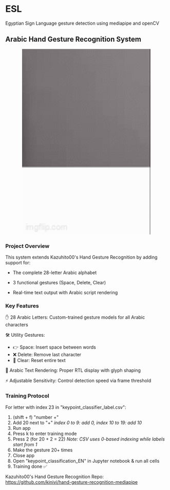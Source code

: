 # ESL
Egyptian Sign Language gesture detection using mediapipe and openCV
## Arabic Hand Gesture Recognition System
<p align="center">
  <img src="./a34057.gif" width="400" alt="Gesture Recognition Demo">
</p>

### Project Overview

This system extends Kazuhito00's Hand Gesture Recognition by adding support for:

- The complete 28-letter Arabic alphabet

- 3 functional gestures (Space, Delete, Clear)

- Real-time text output with Arabic script rendering

### Key Features
✋ 28 Arabic Letters: Custom-trained gesture models for all Arabic characters

🛠 Utility Gestures:

- 👉 Space: Insert space between words
- ❌ Delete: Remove last character
- 🧹 Clear: Reset entire text

📜 Arabic Text Rendering: Proper RTL display with glyph shaping

⚡ Adjustable Sensitivity: Control detection speed via frame threshold

### Training Protocol

For letter with index 23 in "keypoint_classifier_label.csv":

1. (shift + f) "number +"
2. Add 20 next to "+"  *index 0 to 9: add 0, index 10 to 19: add 10*
3. Run app
4. Press k to enter training mode
5. Press 2 (for 20 + 2 = 22) *Note: CSV uses 0-based indexing while labels start from 1*
6. Make the gesture 20+ times
7. Close app
8. Open "keypoint_classification_EN" in Jupyter notebook & run all cells
9. Training done ✅

Kazuhito00's Hand Gesture Recognition Repo: https://github.com/kinivi/hand-gesture-recognition-mediapipe
